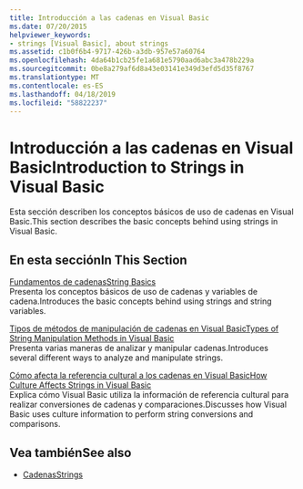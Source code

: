 ```yaml
---
title: Introducción a las cadenas en Visual Basic
ms.date: 07/20/2015
helpviewer_keywords:
- strings [Visual Basic], about strings
ms.assetid: c1b0f6b4-9717-426b-a3db-957e57a60764
ms.openlocfilehash: 4da64b1cb25fe1a681e5790aad6abc3a478b229a
ms.sourcegitcommit: 0be8a279af6d8a43e03141e349d3efd5d35f8767
ms.translationtype: MT
ms.contentlocale: es-ES
ms.lasthandoff: 04/18/2019
ms.locfileid: "58822237"
---
```

# <a name="introduction-to-strings-in-visual-basic"></a><span data-ttu-id="54b8f-102">Introducción a las cadenas en Visual Basic</span><span class="sxs-lookup"><span data-stu-id="54b8f-102">Introduction to Strings in Visual Basic</span></span>
<span data-ttu-id="54b8f-103">Esta sección describen los conceptos básicos de uso de cadenas en Visual Basic.</span><span class="sxs-lookup"><span data-stu-id="54b8f-103">This section describes the basic concepts behind using strings in Visual Basic.</span></span>  
  
## <a name="in-this-section"></a><span data-ttu-id="54b8f-104">En esta sección</span><span class="sxs-lookup"><span data-stu-id="54b8f-104">In This Section</span></span>  
 [<span data-ttu-id="54b8f-105">Fundamentos de cadenas</span><span class="sxs-lookup"><span data-stu-id="54b8f-105">String Basics</span></span>](../../../../visual-basic/programming-guide/language-features/strings/string-basics.md)  
 <span data-ttu-id="54b8f-106">Presenta los conceptos básicos de uso de cadenas y variables de cadena.</span><span class="sxs-lookup"><span data-stu-id="54b8f-106">Introduces the basic concepts behind using strings and string variables.</span></span>  
  
 [<span data-ttu-id="54b8f-107">Tipos de métodos de manipulación de cadenas en Visual Basic</span><span class="sxs-lookup"><span data-stu-id="54b8f-107">Types of String Manipulation Methods in Visual Basic</span></span>](../../../../visual-basic/programming-guide/language-features/strings/types-of-string-manipulation-methods.md)  
 <span data-ttu-id="54b8f-108">Presenta varias maneras de analizar y manipular cadenas.</span><span class="sxs-lookup"><span data-stu-id="54b8f-108">Introduces several different ways to analyze and manipulate strings.</span></span>  
  
 [<span data-ttu-id="54b8f-109">Cómo afecta la referencia cultural a los cadenas en Visual Basic</span><span class="sxs-lookup"><span data-stu-id="54b8f-109">How Culture Affects Strings in Visual Basic</span></span>](../../../../visual-basic/programming-guide/language-features/strings/how-culture-affects-strings.md)  
 <span data-ttu-id="54b8f-110">Explica cómo Visual Basic utiliza la información de referencia cultural para realizar conversiones de cadenas y comparaciones.</span><span class="sxs-lookup"><span data-stu-id="54b8f-110">Discusses how Visual Basic uses culture information to perform string conversions and comparisons.</span></span>  
  
## <a name="see-also"></a><span data-ttu-id="54b8f-111">Vea también</span><span class="sxs-lookup"><span data-stu-id="54b8f-111">See also</span></span>

- [<span data-ttu-id="54b8f-112">Cadenas</span><span class="sxs-lookup"><span data-stu-id="54b8f-112">Strings</span></span>](../../../../visual-basic/programming-guide/language-features/strings/index.md)
